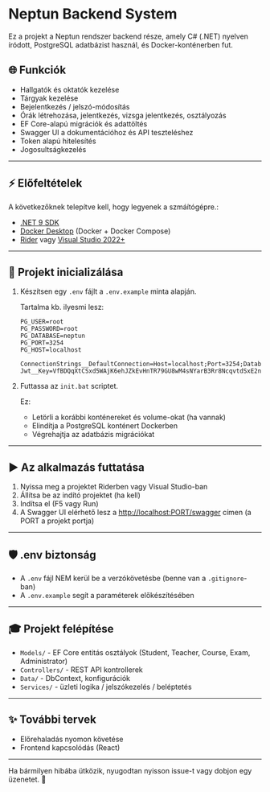 # Neptun Backend System

Ez a projekt a Neptun rendszer backend része, amely C# (.NET) nyelven íródott, PostgreSQL adatbázist használ, és Docker-konténerben fut.

## 🌐 Funkciók

* Hallgatók és oktatók kezelése
* Tárgyak kezelése
* Bejelentkezés / jelszó-módosítás
* Órák létrehozása, jelentkezés, vizsga jelentkezés, osztályozás
* EF Core-alapú migrációk és adattöltés
* Swagger UI a dokumentációhoz és API teszteléshez
* Token alapú hitelesítés
* Jogosultságkezelés

---

## ⚡ Előfeltételek

A következőknek telepítve kell, hogy legyenek a szmáítógépre.:

* [.NET 9 SDK](https://dotnet.microsoft.com/en-us/download/dotnet/9.0)
* [Docker Desktop](https://www.docker.com/products/docker-desktop/) (Docker + Docker Compose)
* [Rider](https://www.jetbrains.com/rider/) vagy [Visual Studio 2022+](https://visualstudio.microsoft.com/)

---

## 📁 Projekt inicializálása

1. Készítsen egy `.env` fájlt a `.env.example` minta alapján.

   Tartalma kb. ilyesmi lesz:

   ```env
   PG_USER=root
   PG_PASSWORD=root
   PG_DATABASE=neptun
   PG_PORT=3254
   PG_HOST=localhost

   ConnectionStrings__DefaultConnection=Host=localhost;Port=3254;Database=neptun;Username=root;Password=root
   Jwt__Key=VfBDQqXtCSxd5WAjK6ehJZkEvHnTR79GU8wM4sNYarB3Rr8NcqvtdSxE2nzPbw5pV9mUjXQF6ZGWKMCLYuHaNxeuSGPRaXhJm8ZzCArD4jFQ5KYp7VksWEbL6gyUBMLr2GZv6gsb3MfYdA7nSHuaB8zejQmFPwhxWqtCcyXJzSNPVZ6u43KM95yBWwgmxqbvTaCnUrdXDRE8eYh7JA
   ```

2. Futtassa az `init.bat` scriptet.

   Ez:

   * Letörli a korábbi konténereket és volume-okat (ha vannak)
   * Elindítja a PostgreSQL konténert Dockerben
   * Végrehajtja az adatbázis migrációkat

---

## ▶️ Az alkalmazás futtatása

1. Nyissa meg a projektet Riderben vagy Visual Studio-ban
2. Állítsa be az indító projektet (ha kell)
3. Indítsa el (F5 vagy Run)
4. A Swagger UI elérhető lesz a [http://localhost](http://localhost:PORT/swagger)[:PORT](http://localhost:PORT/swagger)[/swagger](http://localhost:PORT/swagger) címen (a PORT a projekt portja)

---

## 🛡️ .env biztonság

* A `.env` fájl NEM kerül be a verzókövetésbe (benne van a `.gitignore`-ban)
* A `.env.example` segít a paraméterek előkészítésében

---

## 🎓 Projekt felépítése

* `Models/` - EF Core entitás osztályok (Student, Teacher, Course, Exam, Administrator)
* `Controllers/` - REST API kontrollerek
* `Data/` - DbContext, konfigurációk
* `Services/` - üzleti logika / jelszókezelés / beléptetés

---

## ✨ További tervek

* Előrehaladás nyomon követése
* Frontend kapcsolódás (React)

---

Ha bármilyen hibába ütközik, nyugodtan nyisson issue-t vagy dobjon egy üzenetet. 🙂
